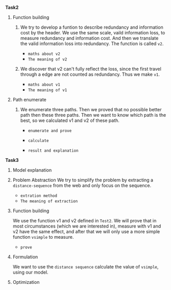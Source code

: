 **Task2**

1. Function building

   1. We try to develop a funtion to describe redundancy and information cost by the header. We use the same scale, vaild information loss, to measure redundancy and information cost. And then we translate the valid information loss into redundancy. The function is called ``v2``.
      - ``maths about v2``
      - ``The meaning of v2``

   2. We discover that v2 can't fully reflect the loss, since the first travel through a edge are not counted as redundancy. Thus we make ``v1``.
      - ``maths about v1``
      - ``The meaning of v1``

2. Path enumerate

   1. We enumerate three paths. Then we proved that no possible better path then these three paths. Then we want to know which path is the best, so we calculated v1 and v2 of these path.

      - ``enumerate and prove``

      - ``calculate``
      - ``result and explanation``

**Task3**

1. Model explanation

2. Problem Abstraction
   We try to simplify the problem by extracting a ``distance-sequence`` from the web and only focus on the sequence.

   - ``extration method``
   - ``The meaning of extraction``

3. Function building

   We use the function v1 and v2 defined in ``Test2``. We will prove that in most circumstances (which we are interested in), measure with v1 and v2 have the same effect, and after that we will only use a more simple function ``vsimple`` to measure.

   - ``prove``

4. Formulation

   We want to use the ``distance sequence`` calculate the value of ``vsimple``, using our model.
   
5. Optimization

